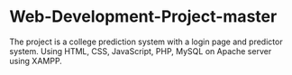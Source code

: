 # Web-Development-Project-master
The project is a college prediction system with a login page and predictor system. Using HTML, CSS, JavaScript, PHP, MySQL on Apache server using XAMPP.
